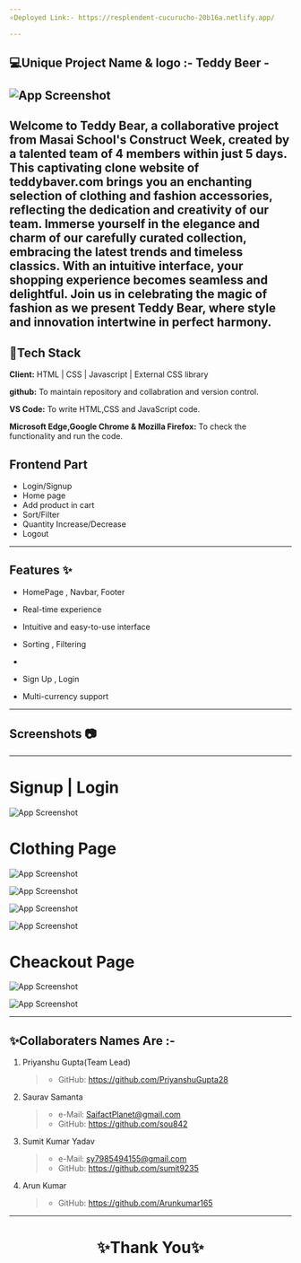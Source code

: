 ```yaml
---
⭐Deployed Link:- https://resplendent-cucurucho-20b16a.netlify.app/

---
```

 💻Unique Project Name & logo :- Teddy Beer - <br> <br> ![App Screenshot](https://i.postimg.cc/Y0TtvCMk/Screenshot-532.png)
---
Welcome to Teddy Bear, a collaborative project from Masai School's Construct Week, created by a talented team of 4 members within just 5 days. This captivating clone website of teddybaver.com brings you an enchanting selection of clothing and fashion accessories, reflecting the dedication and creativity of our team. Immerse yourself in the elegance and charm of our carefully curated collection, embracing the latest trends and timeless classics. With an intuitive interface, your shopping experience becomes seamless and delightful. Join us in celebrating the magic of fashion as we present Teddy Bear, where style and innovation intertwine in perfect harmony.
---


## 💫Tech Stack

**Client:** HTML | CSS | Javascript | External CSS library

**github:** To maintain repository and collabration and version control.

**VS Code:** To write HTML,CSS and JavaScript code.

**Microsoft Edge,Google Chrome & Mozilla Firefox:** To check the functionality and run the code.


## Frontend Part

- Login/Signup
- Home page
- Add product in cart 
- Sort/Filter
- Quantity Increase/Decrease
- Logout

---
## Features ✨

- HomePage , Navbar, Footer

- Real-time experience

- Intuitive and easy-to-use interface

- Sorting , Filtering
- 
- Sign Up , Login 

- Multi-currency support

---
## Screenshots 📷
---


# Signup | Login

![App Screenshot](https://i.postimg.cc/fbsT7yXR/Screenshot-729.png)

# Clothing Page

![App Screenshot](https://i.postimg.cc/xjZfxtH7/Screenshot-730.png)

![App Screenshot](https://i.postimg.cc/9FqWvZYf/Screenshot-732.png)

![App Screenshot](https://i.postimg.cc/qRbJdGFN/Screenshot-731.png)

![App Screenshot](https://i.postimg.cc/Gt4c3y0q/Screenshot-733.png)



# Cheackout Page

![App Screenshot](https://i.postimg.cc/V6LfThKy/Screenshot-734.png)

![App Screenshot](https://i.postimg.cc/8CbkZGBB/Screenshot-735.png)




---


## ✨Collaboraters Names Are :-

1. Priyanshu Gupta(Team Lead)
   >    - GitHub: https://github.com/PriyanshuGupta28


2. Saurav Samanta
   >    - e-Mail: SaifactPlanet@gmail.com
   >    - GitHub: https://github.com/sou842


3. Sumit Kumar Yadav
   >    - e-Mail: sy7985494155@gmail.com
   >    - GitHub: https://github.com/sumit9235


4. Arun Kumar
   >    - GitHub: https://github.com/Arunkumar165


----
<h1 align="center">✨Thank You✨</h1>
